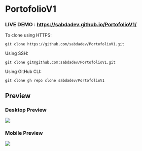 # PortofolioV1
### LIVE DEMO : https://sabdadev.github.io/PortofolioV1/

To clone using HTTPS:
```
git clone https://github.com/sabdadev/PortofolioV1.git
```
Using SSH:
```
git clone git@github.com:sabdadev/PortofolioV1.git
```
Using GitHub CLI:
```
git clone gh repo clone sabdadev/PortofolioV1
```

## Preview
### Desktop Preview
<img src="https://github.com/sabdadev/PortofolioV1/blob/main/web.gif">

### Mobile Preview
<img src="https://github.com/sabdadev/PortofolioV1/blob/main/mobile.gif">
